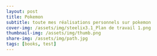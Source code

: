 ```yaml
---
layout: post
title: Pokemon
subtitle: toute mes réalisations personnels sur pokemon
cover-img: /assets/img/steelix3.1_Plan de travail 1.png
thumbnail-img: /assets/img/thumb.png
share-img: /assets/img/path.jpg
tags: [books, test]
---
```

